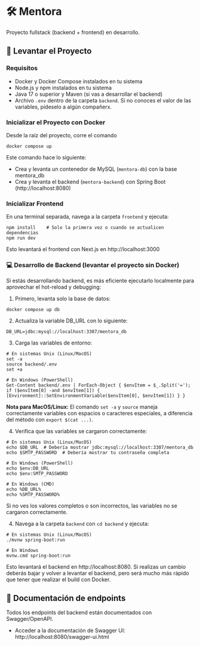 # 🛠️ Mentora

Proyecto fullstack (backend + frontend) en desarrollo.

## 🚀 Levantar el Proyecto

### Requisitos

- Docker y Docker Compose instalados en tu sistema
- Node.js y npm instalados en tu sistema
- Java 17 o superior y Maven (si vas a desarrollar el backend)
- Archivo `.env` dentro de la carpeta `backend`. Si no conoces el valor de las variables, pídeselo a algún compañerx.

### Inicializar el Proyecto con Docker
Desde la raíz del proyecto, corre el comando
```bashrc
docker compose up
```
Este comando hace lo siguiente:
* Crea y levanta un contenedor de MySQL (`mentora-db`) con la base mentora_db
* Crea y levanta el backend (`mentora-backend`) con Spring Boot (http://localhost:8080)

### Inicializar Frontend
En una terminal separada, navega a la carpeta `frontend` y ejecuta:
```bashrc
npm install    # Solo la primera vez o cuando se actualicen dependencias
npm run dev
```
Esto levantará el frontend con Next.js en http://localhost:3000

### 💻 Desarrollo de Backend (levantar el proyecto sin Docker)
Si estás desarrollando backend, es más eficiente ejecutarlo localmente para aprovechar el hot-reload y debugging:

1. Primero, levanta solo la base de datos:
```bashrc
docker compose up db
```

2. Actualiza la variable DB_URL con lo siguiente:

```bashrc
DB_URL=jdbc:mysql://localhost:3307/mentora_db
```

3. Carga las variables de entorno:
```bashrc
# En sistemas Unix (Linux/MacOS)
set -a
source backend/.env
set +a

# En Windows (PowerShell)
Get-Content backend/.env | ForEach-Object { $envItem = $_.Split('='); if ($envItem[0] -and $envItem[1]) { [Environment]::SetEnvironmentVariable($envItem[0], $envItem[1]) } }
```

**Nota para MacOS/Linux:** El comando `set -a` y `source` maneja correctamente variables con espacios o caracteres especiales, a diferencia del método con `export $(cat ...)`.

4. Verifica que las variables se cargaron correctamente:
```bashrc
# En sistemas Unix (Linux/MacOS)
echo $DB_URL  # Debería mostrar jdbc:mysql://localhost:3307/mentora_db
echo $SMTP_PASSWORD  # Debería mostrar tu contraseña completa

# En Windows (PowerShell)
echo $env:DB_URL
echo $env:SMTP_PASSWORD

# En Windows (CMD)
echo %DB_URL%
echo %SMTP_PASSWORD%
```
Si no ves los valores completos o son incorrectos, las variables no se cargaron correctamente.

4. Navega a la carpeta `backend` con `cd backend` y ejecuta:
```bashrc
# En sistemas Unix (Linux/MacOS)
./mvnw spring-boot:run

# En Windows
mvnw.cmd spring-boot:run
```

Esto levantará el backend en http://localhost:8080. Si realizas un cambio deberás bajar y volver a levantar el backend, pero será mucho más rápido que tener que realizar el build con Docker.

## 📖 Documentación de endpoints

Todos los endpoints del backend están documentados con Swagger/OpenAPI.

- Acceder a la documentación de Swagger UI: http://localhost:8080/swagger-ui.html

